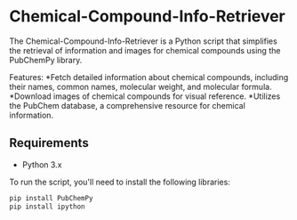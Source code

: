 # Chemical-Compound-Info-Retriever
The Chemical-Compound-Info-Retriever is a Python script that simplifies the retrieval of information and images for chemical compounds using the PubChemPy library.

Features:
*Fetch detailed information about chemical compounds, including their names, common names, molecular weight, and molecular formula.
*Download images of chemical compounds for visual reference.
*Utilizes the PubChem database, a comprehensive resource for chemical information.


## Requirements
- Python 3.x

To run the script, you'll need to install the following libraries:

```bash
pip install PubChemPy
pip install ipython
